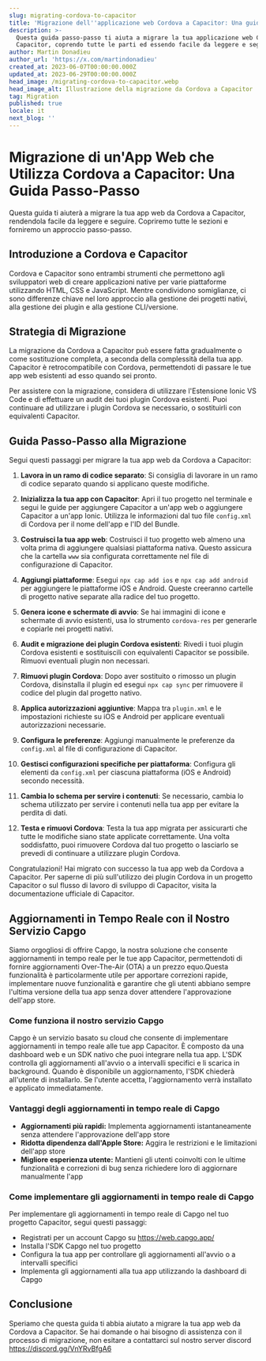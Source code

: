 ```yaml
---
slug: migrating-cordova-to-capacitor
title: 'Migrazione dell''applicazione web Cordova a Capacitor: Una guida passo passo'
description: >-
  Questa guida passo-passo ti aiuta a migrare la tua applicazione web Cordova a
  Capacitor, coprendo tutte le parti ed essendo facile da leggere e seguire.
author: Martin Donadieu
author_url: 'https://x.com/martindonadieu'
created_at: 2023-06-07T00:00:00.000Z
updated_at: 2023-06-29T00:00:00.000Z
head_image: /migrating-cordova-to-capacitor.webp
head_image_alt: Illustrazione della migrazione da Cordova a Capacitor
tag: Migration
published: true
locale: it
next_blog: ''
---
```


# Migrazione di un'App Web che Utilizza Cordova a Capacitor: Una Guida Passo-Passo

Questa guida ti aiuterà a migrare la tua app web da Cordova a Capacitor, rendendola facile da leggere e seguire. Copriremo tutte le sezioni e forniremo un approccio passo-passo.

## Introduzione a Cordova e Capacitor

Cordova e Capacitor sono entrambi strumenti che permettono agli sviluppatori web di creare applicazioni native per varie piattaforme utilizzando HTML, CSS e JavaScript. Mentre condividono somiglianze, ci sono differenze chiave nel loro approccio alla gestione dei progetti nativi, alla gestione dei plugin e alla gestione CLI/versione.

## Strategia di Migrazione

La migrazione da Cordova a Capacitor può essere fatta gradualmente o come sostituzione completa, a seconda della complessità della tua app. Capacitor è retrocompatibile con Cordova, permettendoti di passare le tue app web esistenti ad esso quando sei pronto.

Per assistere con la migrazione, considera di utilizzare l'Estensione Ionic VS Code e di effettuare un audit dei tuoi plugin Cordova esistenti. Puoi continuare ad utilizzare i plugin Cordova se necessario, o sostituirli con equivalenti Capacitor.

## Guida Passo-Passo alla Migrazione

Segui questi passaggi per migrare la tua app web da Cordova a Capacitor:

1. **Lavora in un ramo di codice separato**: Si consiglia di lavorare in un ramo di codice separato quando si applicano queste modifiche.

2. **Inizializza la tua app con Capacitor**: Apri il tuo progetto nel terminale e segui le guide per aggiungere Capacitor a un'app web o aggiungere Capacitor a un'app Ionic. Utilizza le informazioni dal tuo file `config.xml` di Cordova per il nome dell'app e l'ID del Bundle.

3. **Costruisci la tua app web**: Costruisci il tuo progetto web almeno una volta prima di aggiungere qualsiasi piattaforma nativa. Questo assicura che la cartella `www` sia configurata correttamente nel file di configurazione di Capacitor.

4. **Aggiungi piattaforme**: Esegui `npx cap add ios` e `npx cap add android` per aggiungere le piattaforme iOS e Android. Queste creeranno cartelle di progetto native separate alla radice del tuo progetto.

5. **Genera icone e schermate di avvio**: Se hai immagini di icone e schermate di avvio esistenti, usa lo strumento `cordova-res` per generarle e copiarle nei progetti nativi.

6. **Audit e migrazione dei plugin Cordova esistenti**: Rivedi i tuoi plugin Cordova esistenti e sostituiscili con equivalenti Capacitor se possibile. Rimuovi eventuali plugin non necessari.

7. **Rimuovi plugin Cordova**: Dopo aver sostituito o rimosso un plugin Cordova, disinstalla il plugin ed esegui `npx cap sync` per rimuovere il codice del plugin dal progetto nativo.

8. **Applica autorizzazioni aggiuntive**: Mappa tra `plugin.xml` e le impostazioni richieste su iOS e Android per applicare eventuali autorizzazioni necessarie.

9. **Configura le preferenze**: Aggiungi manualmente le preferenze da `config.xml` al file di configurazione di Capacitor.

10. **Gestisci configurazioni specifiche per piattaforma**: Configura gli elementi da `config.xml` per ciascuna piattaforma (iOS e Android) secondo necessità.

11. **Cambia lo schema per servire i contenuti**: Se necessario, cambia lo schema utilizzato per servire i contenuti nella tua app per evitare la perdita di dati.

12. **Testa e rimuovi Cordova**: Testa la tua app migrata per assicurarti che tutte le modifiche siano state applicate correttamente. Una volta soddisfatto, puoi rimuovere Cordova dal tuo progetto o lasciarlo se prevedi di continuare a utilizzare plugin Cordova.

Congratulazioni! Hai migrato con successo la tua app web da Cordova a Capacitor. Per saperne di più sull'utilizzo dei plugin Cordova in un progetto Capacitor o sul flusso di lavoro di sviluppo di Capacitor, visita la documentazione ufficiale di Capacitor.

## Aggiornamenti in Tempo Reale con il Nostro Servizio Capgo

Siamo orgogliosi di offrire Capgo, la nostra soluzione che consente aggiornamenti in tempo reale per le tue app Capacitor, permettendoti di fornire aggiornamenti Over-The-Air (OTA) a un prezzo equo.Questa funzionalità è particolarmente utile per apportare correzioni rapide, implementare nuove funzionalità e garantire che gli utenti abbiano sempre l'ultima versione della tua app senza dover attendere l'approvazione dell'app store.

### Come funziona il nostro servizio Capgo

Capgo è un servizio basato su cloud che consente di implementare aggiornamenti in tempo reale alle tue app Capacitor. È composto da una dashboard web e un SDK nativo che puoi integrare nella tua app. L'SDK controlla gli aggiornamenti all'avvio o a intervalli specifici e li scarica in background. Quando è disponibile un aggiornamento, l'SDK chiederà all'utente di installarlo. Se l'utente accetta, l'aggiornamento verrà installato e applicato immediatamente.

### Vantaggi degli aggiornamenti in tempo reale di Capgo

- **Aggiornamenti più rapidi:** Implementa aggiornamenti istantaneamente senza attendere l'approvazione dell'app store
- **Ridotta dipendenza dall'Apple Store:** Aggira le restrizioni e le limitazioni dell'app store
- **Migliore esperienza utente:** Mantieni gli utenti coinvolti con le ultime funzionalità e correzioni di bug senza richiedere loro di aggiornare manualmente l'app

### Come implementare gli aggiornamenti in tempo reale di Capgo

Per implementare gli aggiornamenti in tempo reale di Capgo nel tuo progetto Capacitor, segui questi passaggi:
- Registrati per un account Capgo su https://web.capgo.app/
- Installa l'SDK Capgo nel tuo progetto
- Configura la tua app per controllare gli aggiornamenti all'avvio o a intervalli specifici
- Implementa gli aggiornamenti alla tua app utilizzando la dashboard di Capgo

## Conclusione

Speriamo che questa guida ti abbia aiutato a migrare la tua app web da Cordova a Capacitor. Se hai domande o hai bisogno di assistenza con il processo di migrazione, non esitare a contattarci sul nostro server discord https://discord.gg/VnYRvBfgA6